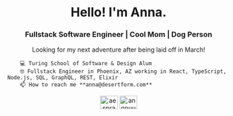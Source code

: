 <h1 align="center">Hello! I'm Anna.</h1>
<h3 align="center">Fullstack Software Engineer | Cool Mom | Dog Person</h3>
<p align="center">Looking for my next adventure after being laid off in March!</p>


        💻 Turing School of Software & Design Alum
        🤓 Fullstack Engineer in Phoenix, AZ working in React, TypeScript, Node.js, SQL, GraphQL, REST, Elixir
        📫 How to reach me **anna@desertform.com** 

<p align="center">
<a href="https://linkedin.com/in/aesprague" target="blank"><img align="center" src="https://raw.githubusercontent.com/rahuldkjain/github-profile-readme-generator/master/src/images/icons/Social/linked-in-alt.svg" alt="aesprague" height="30" width="40" /></a>
<a href="https://instagram.com/annnuuuh" target="blank"><img align="center" src="https://raw.githubusercontent.com/rahuldkjain/github-profile-readme-generator/master/src/images/icons/Social/instagram.svg" alt="annnuuuh" height="30" width="40" /></a>
</p>
